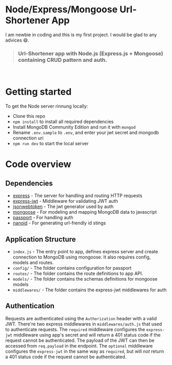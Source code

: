 # Node/Express/Mongoose Url-Shortener App

I am newbie in coding and this is my first project. I would be glad to any advices 😄. 

> ### Url-Shortener app with Node.js (Express.js + Mongoose) containing CRUD pattern and auth.   

<br>

# Getting started  

To get the Node server rinnung locally:
- Clone this repo
- `npm install` to install all required dependencies
- Install MongoDB Community Edition and run it with `mongod`
- Rename `.env.sample` to `.env`, and enter your jwt secret and mongodb connection uri
- `npm run dev` to start the local server
  
# Code overview  
  
## Dependencies  
  
+ [express](https://github.com/expressjs/express) - The server for handling and routing HTTP requests
+ [express-jwt](https://github.com/auth0/express-jwt) - Middleware for validating JWT auth
+ [jsonwebtoken](https://github.com/auth0/node-jsonwebtoken) - The jwt generator used by auth
+ [mongoose](https://github.com/Automattic/mongoose) - For modeling and mapping MongoDB data to javascript
+ [passport](https://github.com/jaredhanson/passport) - For handling auth
+ [nanoid](https://github.com/ai/nanoid) - For generating url-frendly id stings

## Application Structure  
  
- `index.js` - The entry point to app, defines express server and create connection to MongoDB using mongoose. It also requires config, models and routes.
- `config/` - The folder contains configuration for passport
- `routes/` - The folder contains the route definitions to app API.
- `models/` - The folder contains the schemas definitions for mongoose models
- `middlewares/` - The folder contains the express-jwt middlewares for auth 
  
## Authentication  
  
Requests are authenticated using the `Authorization` header with a valid JWT. There're two express middlewares in `middlewares/auth.js` that used to authenticate requests. The `required` middleware configures the `express-jwt` middleware using  app's secret and will return a 401 status code if the request cannot be authenticated. The payload of the JWT can then be accessed from `req.payload` in the endpoint. The `optional` middleware configures the `express-jwt` in the same way as `required`, but will *not* return a 401 status code if the request cannot be authenticated.

